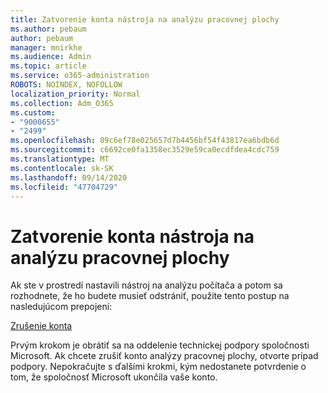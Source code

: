 ```yaml
---
title: Zatvorenie konta nástroja na analýzu pracovnej plochy
ms.author: pebaum
author: pebaum
manager: mnirkhe
ms.audience: Admin
ms.topic: article
ms.service: o365-administration
ROBOTS: NOINDEX, NOFOLLOW
localization_priority: Normal
ms.collection: Adm_O365
ms.custom:
- "9000655"
- "2499"
ms.openlocfilehash: 89c6ef78e025657d7b4456bf54f43817ea6bdb6d
ms.sourcegitcommit: c6692ce0fa1358ec3529e59ca0ecdfdea4cdc759
ms.translationtype: MT
ms.contentlocale: sk-SK
ms.lasthandoff: 09/14/2020
ms.locfileid: "47704729"
---
```

# <a name="how-to-close-your-desktop-analytics-account"></a>Zatvorenie konta nástroja na analýzu pracovnej plochy

Ak ste v prostredí nastavili nástroj na analýzu počítača a potom sa rozhodnete, že ho budete musieť odstrániť, použite tento postup na nasledujúcom prepojení:

[Zrušenie konta](https://docs.microsoft.com/configmgr/desktop-analytics/account-close)

Prvým krokom je obrátiť sa na oddelenie technickej podpory spoločnosti Microsoft. Ak chcete zrušiť konto analýzy pracovnej plochy, otvorte prípad podpory. Nepokračujte s ďalšími krokmi, kým nedostanete potvrdenie o tom, že spoločnosť Microsoft ukončila vaše konto.